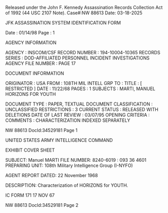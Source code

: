 Released under the John F. Kennedy
Assassination Records Collection Act of
1992 (44 USC 2107 Note). Case#:NW
88613 Date: 03-18-2025

JFK ASSASSINATION SYSTEM
IDENTIFICATION FORM

Date : 01/14/98
Page : 1

AGENCY INFORMATION

AGENCY : INSCOM/CSF
RECORD NUMBER : 194-10004-10365
RECORDS SERIES : DOD-AFFILIATED PERSONNEL INCIDENT INVESTIGATIONS
AGENCY FILE NUMBER : PAGE 17

DOCUMENT INFORMATION

ORIGINATOR : USA
FROM : 108TH MIL INTELL GRP
TO :
TITLE : [ RESTRICTED ]
DATE : 11/22/68
PAGES : 1
SUBJECTS : MARTI, MANUEL
HORIZONS FOR YOUTH

DOCUMENT TYPE : PAPER, TEXTUAL DOCUMENT
CLASSIFICATION : UNCLASSIFIED
RESTRICTIONS : 3
CURRENT STATUS : RELEASED WITH DELETIONS
DATE OF LAST REVIEW : 03/07/95
OPENING CRITERIA :
COMMENTS : CHARACTERIZATION INDEXED SEPARATELY

NW 88613 DocId:34529181 Page 1

UNITED STATES ARMY INTELLIGENCE COMMAND

EXHIBIT
COVER SHEET

SUBJECT: Manuel MARTI
FILE NUMBER: 8240-6019
: 093 36 4601
PREPARING UNIT: 108th Military Intelligence Group (I-NYFO)

AGENT REPORT DATED: 22 November 1968

DESCRIPTION: Characterization of HORIZONS for YOUTH.

IC FORM 171
17 NOV 67

NW 88613 DocId:34529181 Page 2
